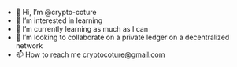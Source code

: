 - 👋 Hi, I’m @crypto-coture
- 👀 I’m interested in learning 
- 🌱 I’m currently learning as much as I can
- 💞️ I’m looking to collaborate on a private ledger on a decentralized  network 
- 📫 How to reach me cryptocoture@gmail.com 

<!---
crypto-coture/crypto-coture is a ✨ special ✨ repository because its `README.md` (this file) appears on your GitHub profile.
You can click the Preview link to take a look at your changes.
--->
